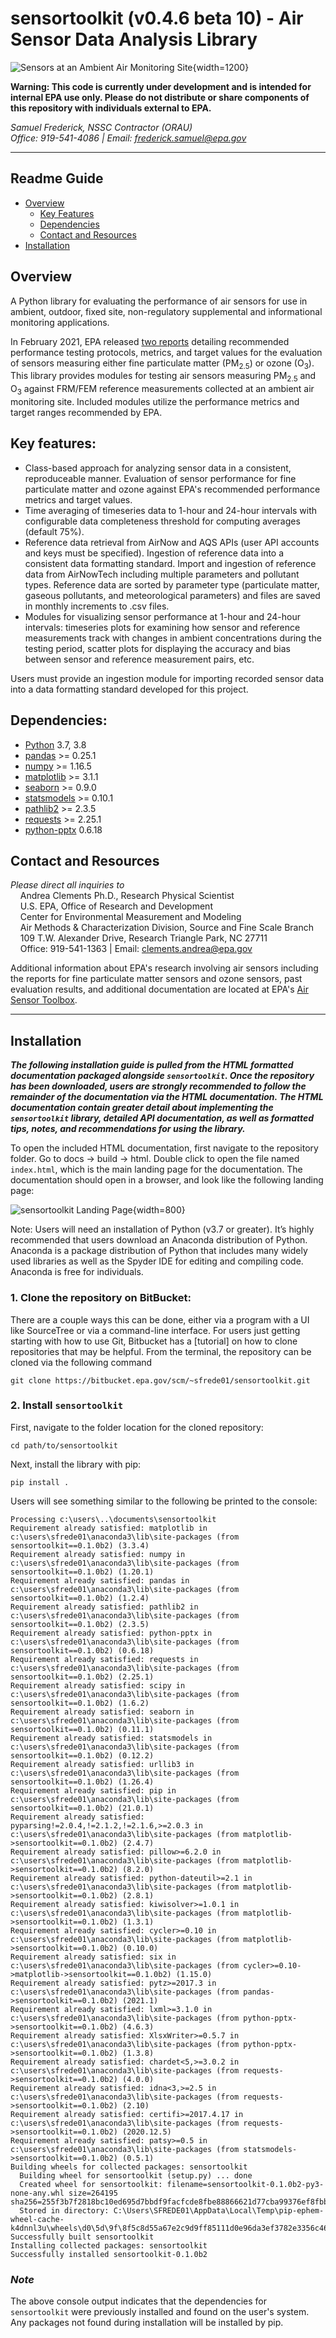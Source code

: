# sensortoolkit (v0.4.6 beta 10) - Air Sensor Data Analysis Library

![Sensors at an Ambient Air Monitoring Site](docs/source/data/_readme_figures/CSAM_3_crop.jpg){width=1200}

**Warning: This code is currently under development and is intended for internal EPA use only. Please do not distribute or share components of this repository with individuals external to EPA.**

*Samuel Frederick, NSSC Contractor (ORAU)*\
*Office: 919-541-4086 | Email: frederick.samuel@epa.gov*

****
## Readme Guide
* [Overview](#overview)
  * [Key Features](#key-features)
  * [Dependencies](#dependencies)
  * [Contact and Resources](#contact)
* [Installation](#install)
<!--
* [Using SensorEvaluation](#use)
  * [Adding a Sensor to the Library](#add-sensor)
  * [Running SensorEvaluation](#run)
    * [Example using AirNow reference data](#example-airnow)
    * [Example using AQS reference data](#example-aqs)
    * [Example using AirNowTech reference data](#example-airnowtech)
* [Data Dictionary](#dict)
  * [Sensor Data](#dict-sensor)
  * [Reference Data](#dict-reference)
* [Modules](#modules)
-->

## Overview <a name="overview"></a>
A Python library for evaluating the performance of air sensors for use in
ambient, outdoor, fixed site, non-regulatory supplemental and informational
monitoring applications.

In February 2021, EPA released [two reports](https://www.epa.gov/air-sensor-toolbox/air-sensor-performance-targets-and-testing-protocols#reports) detailing recommended performance testing protocols, metrics, and target values for the evaluation of sensors measuring either fine particulate matter (PM<sub>2.5</sub>) or ozone (O<sub>3</sub>). This library provides modules for testing air sensors measuring PM<sub>2.5</sub> and O<sub>3</sub> against FRM/FEM reference measurements collected at an ambient air monitoring site. Included modules utilize the performance metrics and target ranges recommended by EPA.

## Key features: <a name="key-features"></a>
* Class-based approach for analyzing sensor data in a consistent, reproduceable manner. Evaluation of sensor performance for fine particulate matter and ozone against EPA's recommended performance metrics and target values.
* Time averaging of timeseries data to 1-hour and 24-hour intervals with configurable data completeness threshold for computing averages (default 75%).
* Reference data retrieval from AirNow and AQS APIs (user API accounts and keys must be specified). Ingestion of reference data into a consistent data formatting standard. Import and ingestion of reference data from AirNowTech including multiple parameters and pollutant types. Reference data are sorted by parameter type (particulate matter, gaseous pollutants, and meteorological parameters) and files are saved in monthly increments to .csv files.
* Modules for visualizing sensor performance at 1-hour and 24-hour intervals: timeseries plots for examining how sensor and reference measurements track with changes in ambient concentrations during the testing period, scatter plots for displaying the accuracy and bias between sensor and reference measurement pairs, etc.

Users must provide an ingestion module for importing recorded sensor data into a data formatting standard developed for this project.

## Dependencies: <a name="dependencies"></a>
* [Python](https://www.python.org/) 3.7, 3.8
* [pandas](https://pypi.org/project/pandas/) >= 0.25.1
* [numpy](https://pypi.org/project/numpy/) >= 1.16.5
* [matplotlib](https://pypi.org/project/matplotlib/) >= 3.1.1
* [seaborn](https://pypi.org/project/seaborn/) >= 0.9.0
* [statsmodels](https://pypi.org/project/statsmodels/) >= 0.10.1
* [pathlib2](https://pypi.org/project/pathlib2/) >= 2.3.5
* [requests](https://pypi.org/project/requests/) >= 2.25.1
* [python-pptx](https://pypi.org/project/python-pptx/) 0.6.18

## Contact and Resources <a name="contact"></a>
*Please direct all inquiries to*\
&nbsp;&nbsp;&nbsp;&nbsp;Andrea Clements Ph.D., Research Physical Scientist\
&nbsp;&nbsp;&nbsp;&nbsp;U.S. EPA, Office of Research and Development\
&nbsp;&nbsp;&nbsp;&nbsp;Center for Environmental Measurement and Modeling\
&nbsp;&nbsp;&nbsp;&nbsp;Air Methods & Characterization Division, Source and Fine Scale Branch\
&nbsp;&nbsp;&nbsp;&nbsp;109 T.W. Alexander Drive, Research Triangle Park, NC  27711\
&nbsp;&nbsp;&nbsp;&nbsp;Office: 919-541-1363 | Email: clements.andrea@epa.gov

Additional information about EPA's research involving air sensors including the reports for fine particulate matter sensors and ozone sensors, past evaluation results, and additional documentation are located at EPA's [Air Sensor Toolbox](https://www.epa.gov/air-sensor-toolbox).

****
## Installation <a name="install"></a>

***The following installation guide is pulled from the HTML formatted documentation packaged alongside `sensortoolkit`. Once the repository has been downloaded, users
are strongly recommended to follow the remainder of the documentation via the HTML
documentation. The HTML documentation contain greater detail about implementing the
`sensortoolkit` library, detailed API documentation, as well as formatted tips, notes, and recommendations for using the library.***

To open the included HTML documentation, first navigate to the repository folder.  Go to docs -> build -> html. Double click to open the file named `index.html`, which is the main landing page for the documentation. The documentation should open in a browser, and look like the following landing page:

![sensortoolkit Landing Page](docs/source/data/_readme_figures/toolkit_landing_page.png){width=800}

Note: Users will need an installation of Python (v3.7 or greater). It’s
highly recommended that users download an Anaconda distribution of
Python. Anaconda is a package distribution of Python that includes many
widely used libraries as well as the Spyder IDE for editing and
compiling code. Anaconda is free for individuals.

### 1. Clone the repository on BitBucket:

There are a couple ways this can be done, either via a program with a UI
like SourceTree or via a command-line interface. For users just getting
starting with how to use Git, Bitbucket has a [tutorial] on how to clone
repositories that may be helpful. From the terminal, the repository can
be cloned via the following command

    git clone https://bitbucket.epa.gov/scm/~sfrede01/sensortoolkit.git

### 2. Install `sensortoolkit`

First, navigate to the folder location for the cloned repository:

```
cd path/to/sensortoolkit
```

Next, install the library with pip:

```
pip install .
```

Users will see something similar to the following be printed to the
console:
```
Processing c:\users\..\documents\sensortoolkit
Requirement already satisfied: matplotlib in c:\users\sfrede01\anaconda3\lib\site-packages (from sensortoolkit==0.1.0b2) (3.3.4)
Requirement already satisfied: numpy in c:\users\sfrede01\anaconda3\lib\site-packages (from sensortoolkit==0.1.0b2) (1.20.1)
Requirement already satisfied: pandas in c:\users\sfrede01\anaconda3\lib\site-packages (from sensortoolkit==0.1.0b2) (1.2.4)
Requirement already satisfied: pathlib2 in c:\users\sfrede01\anaconda3\lib\site-packages (from sensortoolkit==0.1.0b2) (2.3.5)
Requirement already satisfied: python-pptx in c:\users\sfrede01\anaconda3\lib\site-packages (from sensortoolkit==0.1.0b2) (0.6.18)
Requirement already satisfied: requests in c:\users\sfrede01\anaconda3\lib\site-packages (from sensortoolkit==0.1.0b2) (2.25.1)
Requirement already satisfied: scipy in c:\users\sfrede01\anaconda3\lib\site-packages (from sensortoolkit==0.1.0b2) (1.6.2)
Requirement already satisfied: seaborn in c:\users\sfrede01\anaconda3\lib\site-packages (from sensortoolkit==0.1.0b2) (0.11.1)
Requirement already satisfied: statsmodels in c:\users\sfrede01\anaconda3\lib\site-packages (from sensortoolkit==0.1.0b2) (0.12.2)
Requirement already satisfied: urllib3 in c:\users\sfrede01\anaconda3\lib\site-packages (from sensortoolkit==0.1.0b2) (1.26.4)
Requirement already satisfied: pip in c:\users\sfrede01\anaconda3\lib\site-packages (from sensortoolkit==0.1.0b2) (21.0.1)
Requirement already satisfied: pyparsing!=2.0.4,!=2.1.2,!=2.1.6,>=2.0.3 in c:\users\sfrede01\anaconda3\lib\site-packages (from matplotlib->sensortoolkit==0.1.0b2) (2.4.7)
Requirement already satisfied: pillow>=6.2.0 in c:\users\sfrede01\anaconda3\lib\site-packages (from matplotlib->sensortoolkit==0.1.0b2) (8.2.0)
Requirement already satisfied: python-dateutil>=2.1 in c:\users\sfrede01\anaconda3\lib\site-packages (from matplotlib->sensortoolkit==0.1.0b2) (2.8.1)
Requirement already satisfied: kiwisolver>=1.0.1 in c:\users\sfrede01\anaconda3\lib\site-packages (from matplotlib->sensortoolkit==0.1.0b2) (1.3.1)
Requirement already satisfied: cycler>=0.10 in c:\users\sfrede01\anaconda3\lib\site-packages (from matplotlib->sensortoolkit==0.1.0b2) (0.10.0)
Requirement already satisfied: six in c:\users\sfrede01\anaconda3\lib\site-packages (from cycler>=0.10->matplotlib->sensortoolkit==0.1.0b2) (1.15.0)
Requirement already satisfied: pytz>=2017.3 in c:\users\sfrede01\anaconda3\lib\site-packages (from pandas->sensortoolkit==0.1.0b2) (2021.1)
Requirement already satisfied: lxml>=3.1.0 in c:\users\sfrede01\anaconda3\lib\site-packages (from python-pptx->sensortoolkit==0.1.0b2) (4.6.3)
Requirement already satisfied: XlsxWriter>=0.5.7 in c:\users\sfrede01\anaconda3\lib\site-packages (from python-pptx->sensortoolkit==0.1.0b2) (1.3.8)
Requirement already satisfied: chardet<5,>=3.0.2 in c:\users\sfrede01\anaconda3\lib\site-packages (from requests->sensortoolkit==0.1.0b2) (4.0.0)
Requirement already satisfied: idna<3,>=2.5 in c:\users\sfrede01\anaconda3\lib\site-packages (from requests->sensortoolkit==0.1.0b2) (2.10)
Requirement already satisfied: certifi>=2017.4.17 in c:\users\sfrede01\anaconda3\lib\site-packages (from requests->sensortoolkit==0.1.0b2) (2020.12.5)
Requirement already satisfied: patsy>=0.5 in c:\users\sfrede01\anaconda3\lib\site-packages (from statsmodels->sensortoolkit==0.1.0b2) (0.5.1)
Building wheels for collected packages: sensortoolkit
  Building wheel for sensortoolkit (setup.py) ... done
  Created wheel for sensortoolkit: filename=sensortoolkit-0.1.0b2-py3-none-any.whl size=264195 sha256=255f3b7f2818bc10ed695d7bbdf9facfcde8fbe88866621d77cba99376ef8fbb
  Stored in directory: C:\Users\SFREDE01\AppData\Local\Temp\pip-ephem-wheel-cache-k4dnnl3u\wheels\d0\5d\9f\8f5c8d55a67e2c9d9ff85111d0e96da3ef3782e3356c46e010
Successfully built sensortoolkit
Installing collected packages: sensortoolkit
Successfully installed sensortoolkit-0.1.0b2
```

### *Note*
The above console output indicates that the dependencies for ``sensortoolkit``
were previously installed and found on the user's system. Any packages not found
during installation will be installed by pip.

<!--
### Install package dependencies:

<span class="title-ref">conda</span> and <span
class="title-ref">pip</span> are two popular package managers for
installing python packages and manage the dependency structure for the
packages the user wishes to install. Below are guides for installing
dependencies for <span class="title-ref">senortoolkit</span> in either
<span class="title-ref">conda</span> or <span
class="title-ref">pip</span>.

**Please note, users should either follow the conda installation process
using a virtual environment or install dependencies with pip.**

### Installing dependencies in a conda virtual environment

If users have an Anaconda distribution of Python, users may wish to
create a virtual environment via <span class="title-ref">conda</span>
for installing the dependencies required by the <span
class="title-ref">sensortoolkit</span> library. The benefit of a virtual
environment is that software package versions required by the library
won't modify package versions in the default base environment (a virtual
environment creates a walled garden where users can install the packages
and the package versions they require without changing the state or
version of packages installed in the base environment).

<span class="title-ref">sensortoolkit</span> comes with the file
`env.yml` that allows easy installation of dependencies into a <span
class="title-ref">conda</span> virtual environment named `sensor-eval`.
First, navigate to the folder location for the cloned repository: :: $
cd path/to/library

Next, create the virtual environment from the provided `env.yml` file.
This will install various packages that are required by the <span
class="title-ref">sensortoolkit</span> library.

    $ conda env create -f env.yml

Finally, activate the environment to use packages installed in the
environment:

    $ conda activate sensor-eval

If the environment has been activate successfully, the command prompt
should display the environment name in parentheses before the system
prompt `$`:

    (sensor-eval) $

Tip

To exit the `sensor-eval` environment, type: `conda deactivate`

### Installing dependencies with pip

Warning

<span class="title-ref">conda</span> users are discouraged from using
pip to install dependencies, as packages installed via <span
class="title-ref">pip</span> may supersede previously installed packages
via <span class="title-ref">conda</span>. In addition, <span
class="title-ref">conda</span> and <span class="title-ref">pip</span>
manage dependencies differently, and this may lead to potential issues
if users wish to update package versions at a future point.

First, navigate to the folder location for the cloned repository: :

    $ cd path/to/library

A list of dependencies and package versions is provided in the
`requirements.txt` file within the main directory of the library.
Dependencies are installed with <span class="title-ref">pip</span> via
the following command:

    $ pip install –r requirements.txt --user

### Run `setup.py`

The last step in the installation process is ensuring that the
`sensortoolkit` package modules can be imported from any directory
location on a users system. For Anaconda users, packages are placed in a
directory location with a path that should look something like
`user/Anaconda3/Lib/site-packages`.

To run the setup.py module, open a command line utility and ensure that
the current directory is the location of the cloned repository. Then
type the following command:

    $ python setup.py install
-->

<!--
Recommended Software:
* [Anaconda](https://www.anaconda.com/) distribution of Python
  * Package management including version control and dependency installation with `conda`
  * Spyder IDE for running scripts and visualizing datasets
* [git](https://git-scm.com/) or a git client that allows for interfacing with git, downloading online repositories, and pushing suggested changes to the repository codebase.


Steps to get started using SensorEvaluation:
1. Clone the Sensor Evaluation repository. There are a couple ways this can be done, either via a program with a UI like SourceTree or via terminal command. For users just getting starting with how to use Git, Bitbucket has a tutorial [webpage](https://www.atlassian.com/git/tutorials/setting-up-a-repository/git-clone?utm_campaign=learn-git-clone&utm_medium=in-app-help&utm_source=stash) on how to clone repositories that may be helpful.
2. There are a number of python library dependencies that the Sensor Evaluation library will need to work properly. If users have an environment management system like Conda installed (included in Anaconda distributions of Python), users may wish to create a virtual environment for installing the dependencies required by the Sensor Evaluation Library. The benefit of a virtual environment is that software package versions required by the Sensor Evaluation Library won't override package versions in the default base environment; a virtual environment creates a walled garden where users can install the packages and the package versions they require without changing the state or version of packages installed in the base environment.    
3. Once the library has been downloaded and users have an installation of Python, navigate to the location of the SensorEvaluation library and copy the folder path. If users have Anaconda installed, search for ‘Anaconda Prompt’ from the task bar search and open an instance.
    * Type `cd path/to/sensorevaluation` where `path/to/sensorevaluation` is replaced by the full path previous copied to the clipboard. Press enter   and the prompt will change directories to the `sensorevaluation` folder.
    * Type `pip install –r requirements.txt --user` to install the various libraries required by SensorEvaluation.




****
## Using SensorEvaluation <a name="use"></a>

### Adding a Sensor to the Library <a name="add-sensor"></a>
The SensorEvaluation library comes with an example sensor dataset. The example sensor is given the name `Example_Make_Model` and users are encouraged to adopt a similar naming scheme for conducting analysis with the sensor name comprised of the manufacturer make and sensor model separated by an underscore '_'. The example sensor dataset is provided to help users familiarize themselves with the structure of the library's supporting files and the functionality of modules within the library.

Data, figures, and statistical results for sensors must be located in the `Data and Figures` folder. Below is a diagram showing the file structure for the Sensor Evaluation library with the `Data and Figures` folder on the first branch. Within this folder, subfolders contain evaluation statistics, figures, reference data, and sensor data (including both recorded or 'raw' and processed datasets). The `eval_stats`, `figures`, and `sensor_data` subfolders are further organized by sensor name.

###### Library file structure
```
├───Data and Figures
│   ├───eval_stats
│   │   └───Example_Make_Model
│   ├───figures
│   │   ├───Example_Make_Model
│   │   │   ├───deployment
│   │   │   ├───Met
│   │   │   ├───O3
│   │   │   └───PM25
│   │   └───_readme_
│   ├───reference_data
│   │   ├───airnow
│   │   │   ├───processed
│   │   │   └───raw_api_datasets
│   │   ├───airnowtech
│   │   │   ├───downloaded_datasets
│   │   │   └───processed
│   │   ├───aqs
│   │   │   ├───processed
│   │   │   └───raw_api_datasets
│   │   └───method_codes
│   └───sensor_data
│       └───Example_Make_Model
│           ├───processed_data
│           └───raw_data
├───Documentation
├───Reports
│   ├───Example_Make_Model
│   │   ├───O3
│   │   └───PM25
│   ├───templates
│   │   ├───O3
│   │   └───PM25
│   └───__pycache__
└───Sensor_Evaluation
    ├───_analysis
    │   └───__pycache__
    ├───_format
    │   └───__pycache__
    ├───_ingest
    │   └───__pycache__
    ├───_models
    │   └───__pycache__
    ├───_plotting
    │   └───__pycache__
    ├───_reference
    │   └───__pycache__
    └───__pycache__
```

Users can call the `Create_Sensor_Directories()` function to add subdirectories for sensor data, figures, and statistics. **It is important that users follow the sensor-specific folder structure shown above for the `Example_Make_Model` with their own sensors by using the `Create_Sensor_Directories()` function or by manually creating subdirectories. Otherwise, the SensorEvaluation library will not be able to read or write data and figures to the expected folder location.** Below is an example illustrating use of the `Create_Sensor_Directories()` function. The parameter `name` is sensor name (users are encouraged to follow the sensor naming scheme discussed above) and the parameter `eval_params` is a list of the pollutants measured by the sensor which the user intends to evaluate.

```python
# Create sub directories for sensor data, figures, etc.
Sensor_Evaluation.Create_Sensor_Directories(name='New_Sensor_Make_Model',
                                            eval_params=['PM25', 'O3'])
```
The following is printed to the console indicating directories and sub-directories generated by the `Create_Sensor_Directories()` function call:
```
Creating directories for New_Sensor_Make_Model and evaluation parameters: PM25, O3
..Creating directory:
....\Data and Figures\eval_stats\New_Sensor_Make_Model
..Creating directory:
....\Data and Figures\figures\New_Sensor_Make_Model
....Creating sub-directory:
......\Data and Figures\figures\New_Sensor_Make_Model\PM25
....Creating sub-directory:
......\Data and Figures\figures\New_Sensor_Make_Model\O3
....Creating sub-directory:
......\Data and Figures\figures\New_Sensor_Make_Model\Met
....Creating sub-directory:
......\Data and Figures\figures\New_Sensor_Make_Model\deployment
..Creating directory:
....\Data and Figures\sensor_data\New_Sensor_Make_Model
....Creating sub-directory:
......\Data and Figures\sensor_data\New_Sensor_Make_Model\processed_data
....Creating sub-directory:
......\Data and Figures\sensor_data\New_Sensor_Make_Model\raw_data
```
### Running SensorEvaluation <a name="run"></a>
Analysis is built around the `SensorEvaluation` class. To begin analysis, users create an instance of the class where various attributes are declared upon instantiation (e.g., the name of the sensor `sensor_name`, the evaluation parameter `eval_param`, the location of reference data or name of API service to query `reference_data`, a dictionary containing serial identifiers for each sensor unit tested `serials`, shifting of sensor data by hourly intervals to time align sensor data timestamps with reference data `tzone_shift`, etc.).

Upon creation of a class instance, the user must indicate what reference data to use. Users can either specify that reference data should be retrieved by API query (AirNow or AQS) or imported from a local destination (e.g., .csv files downloaded from AirNowTech). Note that both the AirNow and AQS APIs require users have an account and key to complete successful queries. AirNowTech also requires a user account to access its online data portal. Accounts for these services are free and can created via the following links ([AirNowTech account request](https://www.airnowtech.org/requestAccnt.cfm), [AirNow API account request](https://docs.airnowapi.org/account/request/), [AQS API sign up](https://aqs.epa.gov/aqsweb/documents/data_api.html#signup)).

Below, numerous examples are given for creating a class instance `eval`. If the user specifies that either the AirNow or AQS API should be queried for retrieving reference data, the user must specify API dependent parameters. More detail about each scenario is provided for the following examples.


#### Example using AirNow for retrieving reference data <a name="example-airnow"></a>
In order to specify the location of reference data to query, AirNow requires that users pass a bounding box indicating a range of latitude and longitude to the API.

Users are encouraged to configure a bounding box with narrow margins as shown below. This reduces the likelihood that data from multiple nearby air monitoring sites will be returned by the API.

In addition, users must specify an AirNow account key to query the API. More information about obtaining an AirNow account can be found [here](https://docs.airnowapi.org/account/request/).
```python
from Sensor_Evaluation.sensor_eval_class import SensorEvaluation

# bounding box for AIRS [set narrow margins (+/- 0.01 deg) around known coordinates]
AIRS_bbox = {"minLat": "35.88",
             "maxLat": "35.89",
             "minLong": "-78.88",
             "maxLong": "-78.87"}

# AirNow credentials
SensorEvaluation.airnow_key = 'Your-AirNow-Key-Here'

# Mock evaluation using AIRS reference data obtained from the AirNow API
eval = SensorEvaluation(sensor_name='Example_Make_Model',
                        eval_param='PM25',
                        reference_data='AirNow',
                        bbox=AIRS_bbox,
                        serials={'1': 'SN01',
                                 '2': 'SN02',
                                 '3': 'SN03'},
                        tzone_shift=5,
                        load_raw_data=False,
                        write_to_file=False)
```
When creating an evaluation class instance with the code snippet above, the following will be printed to the console:
```
Loading processed sensor data
..Example_Make_Model_SN01_daily.csv
..Example_Make_Model_SN01_full.csv
..Example_Make_Model_SN01_hourly.csv
..Example_Make_Model_SN02_daily.csv
..Example_Make_Model_SN02_full.csv
..Example_Make_Model_SN02_hourly.csv
..Example_Make_Model_SN03_daily.csv
..Example_Make_Model_SN03_full.csv
..Example_Make_Model_SN03_hourly.csv
Querying AirNow API
..Query start: 2019-08-01
..Query end: 2019-08-31
..Query site(s):
....Site name: Burdens Creek
......AQS ID: 37-063-0099
......Latitude: 35.8894
......Longitude: -78.8747
..Query Status: Success
Querying AirNow API
..Query start: 2019-09-01
..Query end: 2019-09-30
..Query site(s):
....Site name: Burdens Creek
......AQS ID: 37-063-0099
......Latitude: 35.8894
......Longitude: -78.8747
..Query Status: Success
Writing AirNow query dataframes to csv files
../reference_data/airnow/processed/AirNow_37-063-0099_PM25_B190801_E190902.csv
../reference_data/airnow/raw_api_datasets/AirNow_raw_37-063-0099_PM25_B190801_E190902.csv
Computing normalized PM25 values (by Unknown Reference)
Computing normalized PM25 values (by Unknown Reference)
Computing mean parameter values across concurrent sensor datasets
Computing mean parameter values across concurrent sensor datasets
```
Below is a step-by-step description of the console output:
* Processed sensor data are loaded
* The AirNow API is queried in monthly intervals for `PM25` reference data recorded at monitoring sites within the specified bounding box. AirNow returns a successful query, and the console indicates data were retrieved from the Burdens Creek monitoring site. AirNow data are then parsed into the reference data format described in the reference data dictionary below. Both raw (datasets as returned by the API) and processed datasets are written to .csv files at the folder path indicated.
* Sensor `PM25` concentrations are normalized against reference measurements (AirNow does not indicate the name of the reference instrument for the evaluation parameter, so the reference is referred to as `Unknown Reference`).
* The mean across sensor measurements is also calculated.

#### Example using AQS for retrieving reference data <a name="example-aqs"></a>
In order to specify the location of reference data to query, AQS requires that users provide the AQS site ID for the monitoring site of interest. The AQS site ID is composed of three components: state and county FIPS codes, and a site specific identifier.

To explore nearby sites, users may use EPA's [AirData Map](https://epa.maps.arcgis.com/apps/webappviewer/index.html?id=5f239fd3e72f424f98ef3d5def547eb5&extent=-146.2334,13.1913,-46.3896,56.5319), which allows users to view active (and inactive) monitors for crtieria pollutants at monitoring sites across the U.S. Clicking on map icons for monitors brings up a brief description of the site (including the site AQS ID), as well as details about the monitor and historical data.

In addition, users must specify an AQS account username (registered email) and a key to query the API. More information about obtaining an AQS account can be found [here](https://aqs.epa.gov/aqsweb/documents/data_api.html#signup).
```python
from Sensor_Evaluation.sensor_eval_class import SensorEvaluation

# Triple Oak air monitoring site AQS ID (nearby sensor deployment site)
triple_oaks_ID = {"state": "37",
                  "county": "183",
                  "site": "0021"}

# AQS credentials
SensorEvaluation.aqs_username = 'username_address@email.com'
SensorEvaluation.aqs_key = 'Your-AQS-Key-Here'

# Mock evaluation using Triple Oaks reference data obtained from the AQS API
eval = SensorEvaluation(sensor_name='Example_Make_Model',
                        eval_param='PM25',
                        reference_data='AQS',
                        aqs_id=triple_oaks_ID,
                        serials={'1': 'SN01',
                                 '2': 'SN02',
                                 '3': 'SN03'},
                        tzone_shift=5,
                        load_raw_data=False,
                        write_to_file=False)
```
When creating an evaluation class instance with the code snippet above, the following will be printed to the console:
```
Loading processed sensor data
..Example_Make_Model_SN01_daily.csv
..Example_Make_Model_SN01_full.csv
..Example_Make_Model_SN01_hourly.csv
..Example_Make_Model_SN02_daily.csv
..Example_Make_Model_SN02_full.csv
..Example_Make_Model_SN02_hourly.csv
..Example_Make_Model_SN03_daily.csv
..Example_Make_Model_SN03_full.csv
..Example_Make_Model_SN03_hourly.csv
Querying AQS API
..Query start: 2019-08-01
..Query end: 2019-08-31
..Query site(s):
....Site name: Triple Oak
......AQS ID: 37-183-0021
......Latitude: 35.8652
......Longitude: -78.8197
..Query Status: Success
Querying AQS API
..Query start: 2019-09-01
..Query end: 2019-09-30
..Query site(s):
....Site name: Triple Oak
......AQS ID: 37-183-0021
......Latitude: 35.8652
......Longitude: -78.8197
..Query Status: Success
Writing AQS query dataframes to csv files
../reference_data/aqs/processed/AQS_37-183-0021_PM25_B190801_E190902.csv
../reference_data/aqs/raw_api_datasets/AQS_raw_37-183-0021_PM25_B190801_E190902.csv
Computing normalized PM25 values (by Met One BAM-1022 PM2.5 w/ VSCC or TE-PM2.5C FEM)
Computing normalized PM25 values (by Met One BAM-1022 PM2.5 w/ VSCC or TE-PM2.5C FEM)
Computing mean parameter values across concurrent sensor datasets
Computing mean parameter values across concurrent sensor datasets
```
Below is a step-by-step description of the console output:
* Processed sensor data are loaded
* The AQS API is queried in monthly intervals for `PM25` reference data recorded at the Triple Oaks air monitoring site, which was selected based on its proximity to the site where the air sensor was deployed. AQS returns a successful query, and the console indicates data were retrieved from the Triple Oaks monitoring site for the months of August and September 2019. AQS data are then parsed into the reference data format described in the reference data dictionary below. Both raw (datasets as returned by the API) and processed datasets are written to .csv files at the folder path indicated.
* Sensor `PM25` concentrations are normalized against reference measurements (AQS indicates that the reference monitor is a Met One BAM-1022).
* The mean across sensor measurements is also calculated.

#### Example using downloaded AirNowTech datasets <a name="example-airnowtech"></a>
If users have an existing account with AirNowTech, datasets downloaded directly from the AirNowTech data portal can be imported via the `Import_AirNowTech()` module.

__[Specifics about data downloaded from AirNowTech]__
```python
from Sensor_Evaluation.sensor_eval_class import SensorEvaluation

ref_path = 'path/to/project/.../Sensor Evaluation/Data and Figures/reference_data'

# Pre-process downloaded AirNowTech file, create separate, monthly files for PM, gas, and met
airnowtech_path = (ref_path + '/airnowtech/downloaded_datasets/' +
                   'AirNowTech_BurdensCreek_20190801_20190902_PMGasMet.csv')
se.Import_AirNowTech(airnowtech_path)

# Mock evaluation using AIRS reference data downloaded from AirNowTech
eval = SensorEvaluation(
                sensor_name='Example_Make_Model',
                eval_param='PM25',
                reference_data=ref_path.as_posix() + '/airnowtech/processed',
                serials={'1': 'SN01',
                         '2': 'SN02',
                         '3': 'SN03'},
                tzone_shift=5,
                load_raw_data=False,
                write_to_file=True)
```

When creating an evaluation class instance with the code snippet above, the following will be printed to the console:
```
Loading processed sensor data
..Example_Make_Model_SN01_daily.csv
..Example_Make_Model_SN01_full.csv
..Example_Make_Model_SN01_hourly.csv
..Example_Make_Model_SN02_daily.csv
..Example_Make_Model_SN02_full.csv
..Example_Make_Model_SN02_hourly.csv
..Example_Make_Model_SN03_daily.csv
..Example_Make_Model_SN03_full.csv
..Example_Make_Model_SN03_hourly.csv
Loading reference dataframes
..2019-08
....H_201908_PM.csv
....H_201908_Met.csv
....H_201908_Gases.csv
..2019-09
....H_201909_PM.csv
....H_201909_Met.csv
....H_201909_Gases.csv
Computing normalized PM25 values (by T-API T640X at 16.67 LPM)
Computing normalized PM25 values (by T-API T640X at 16.67 LPM)
Computing mean parameter values across concurrent sensor datasets
Computing mean parameter values across concurrent sensor datasets
```
Below is a step-by-step description of the console output:
* Processed sensor data are loaded
* AirNowTech reference data for the sensor testing timeframe are loaded in monthly intervals for parameter types present in the recorded sensor data (`PM` for parameters headers labeled `PM1`, `PM25`, and `PM10`; `Gases` for parameters headers labeled `O3`, `NO2`, `NO`, `NOx`, `SO2`, `SOx`, `CO`, and `CO2`; `Met` for parameters headers labeled `Temp`, `RH`, `Press`, `DP`, `WS`, and `WD`). The test dataset includes `PM25`, `PM10`, `NO2`, `O3`, `Temp`, and `RH`, so reference data sets for `PM`, `Gases`, and `Met`.
* Sensor `PM25` concentrations are normalized against reference measurements.
* The mean across sensor measurements is also calculated.


****
## Data Dictionary <a name="dict"></a>

#### Sensor data <a name="dict-sensor"></a>
Below is a list of sensor parameters supported by the `SensorEvaluation` class. **Please note that currently, only `PM25` and `O3` are fully supported for all performance evaluation modules in accordance with EPA's [reports](https://www.epa.gov/air-sensor-toolbox/air-sensor-performance-targets-and-testing-protocols#reports) for these pollutants.** Limited functionality is available for all other pollutants.

| Parameter Classification | Parameter Label             | Description                                              | Units                       |
| ------------------------ | -------------------------- | -------------------------------------------------------- | --------------------------- |
| Pollutant; PM            | `PM1`                        | Particulate matter < 1 micrometer in aerosol diameter    | Micrograms/cubic meter      |
| Pollutant; Criteria; PM  | `PM25`                       | Particulate matter < 2.5 micrometers in aerosol diameter | Micrograms/cubic meter      |
| Pollutant; Criteria; PM  | `PM10`                       | Particulate matter < 10 micrometers in aerosol diameter  | Micrograms/cubic meter      |
| Pollutant; Criteria; Gas | `O3`                         | Ozone                                                    | Parts per billion by volume |
| Pollutant; Gas           | `NO`                         | Nitrogen Monoxide                                        |                             |
| Pollutant; Criteria; Gas | `NO2`                        | Nitrogen Dioxide                                         | Parts per billion by volume |
| Pollutant; Gas           | `NOx`                        | Nitrogen Oxides                                          |                             |
| Pollutant; Criteria; Gas | `SO2`                        | Sulfur Dioxide                                           | Parts per billion by volume |
| Pollutant; Gas           | `SOx`                        | Sulfur Dioxides                                          |                             |
| Pollutant; Criteria; Gas | `CO`                         | Carbon Monoxide                                          | Parts per million by volume |
| Pollutant; Gas           | `CO2`                        | Carbon Dioxide                                           |                             |
| Meteorological           | `RH`                         | Relative Humidity                                        | Percent                     |
| Meteorological           | `Temp`                       | Temperature                                              | Degrees Celsius             |
| Meteorological           | `DP`*                       | Dewpoint                                                 | Degrees Celsius             |
| Meteorological           | `WS`                         | Wind Speed                                               | Meters/second               |
| Meteorological           | `WD`                         | Wind Direction                                           | Radians                     |
| Meteorological           | `Press`                      | Pressure                                                 |                             |
| Metadata                 | `[param name]_QC`         | Parameter QC Code                                        | N/a                         |
| Metadata; Sensor Siting  | `Sensor_Lat`                | Latitude of sensor                                       | Decimal degrees             |
| Metadata; Sensor Siting  | `Sensor_Lon`                | Longitude of sensor                                      | Decimal degrees             |
| Performance evaluation   | `[param name]_Normalized` | Parameter data normalized by corresponding reference     | N/a                         |


*If internal Temp and RH are measured, but not DP, DP is calculated via the `Dewpoint()` module and is labeled `DP_calculated`
#### Reference data <a name="dict-reference"></a>
Below is a description of reference data formatting expected by the `SensorEvaluation` class. Example values result from `PM25` data queried from the AQS API for the Triple Oak monitoring site. The column naming scheme for parameter data is consistent across queried parameters (columns with the prefix '`PM25`' are replaced by the parameter of interest) and columns formatting is consistent across data sources. Note that the AirNow API does not return QC codes, parameter AQS codes, method names, method AQS codes, or parameter occurrence codes. These columns are set null (i.e., all values set to `numpy.nan`). In addition, AirNowTech does not return method names, site latitude, or site longitude, and these columns are set null if reference data from AirNowTech are selected.

| Column Header                 | Description                                          | Example                                         | Data type        |
| ----------------------------- | ---------------------------------------------------- | ----------------------------------------------- | ---------------- |
| `DateTime_UTC`                 | Timestamp, set as index                                            | `8/1/2019 13:00`                                  | `datetime64[ns]` |
| `PM25_Value`                   | Parameter value                                      | `9`                                               | `float64`          |
| `PM25_Unit`                    | Parameter units                                      | `Micrograms/cubic meter (LC)`                     | `object`           |
| `PM25_QAQC_Code`              | Parameter QC code or AQS qualifier                                   | `V - Validated Value.`                            | `float64`          |
| `PM25_Param_Code`             | Parameter AQS code                                   | `88101`                                           | `float64`          |
| `PM25_Method`                  | Parameter method (Instrument)                        | `Met One BAM-1022 PM2.5 w/ VSCC or TE-PM2.5C FEM` | `object`           |
| `PM25_Method_Code`            | Parameter method AQS code                            | `209`                                             | `float64`          |
| `PM25_Method_POC`             | Parameter Occurance Code (POC)                             | `3`                                               | `float64`          |
| `Agency`                        | Reporting agency overseeing site                     | `North Carolina Dept Of Environmental Quality`    | `object`           |
| `Site_Name`                    | Name of monitoring site                              | `Triple Oak`                                      | `object`           |
| `Site_AQS`                     | Site AQS ID (state, county, site FIPS codes separated by '-') | `37-183-0021`                                     | `object`           |
| `Site_Lat`                     | Site latitude                                        | `35.8652`                                         | `float64`          |
| `Site_Lon`                     | Site longitude                                       | `-78.8197`                                       | `float64`          |
| `Data_Source`                  | Name of API data source                              | `AQS API`                                         | `object`           |
| `Data_Acquisition_Date_Time` | Date and time of data query, acquisition             | `5/18/2021 8:44`                                  | `datetime64[ns]`           |

Note that AirNow, AirNowTech, and AQS report QC or instrument status codes in different ways. AirNow reports `-999` if instrument failures or other issues occur, AirNowTech reports integer values ranging from 0 (normal operation) to `9` (instrument failure)

****

## Modules <a name="modules"></a>
#### `SensorEvaluation.print_eval_metrics()`
Results are printed to the console at the specified averaging interval for performance evaluation metrics including the coefficient of variation (CV), OLS regression slope and intercept, coefficient of determination (R<sup>2</sup>) and Root Mean Square Error (RMSE).

##### Parameters
&nbsp;&nbsp; __averaging_interval : *{'Hourly', 'Daily'}, default 'Daily'*__
*  The time averaging interval for sensor and reference data.

##### Example
```python
Eval.print_eval_metrics(avg_interval='Daily')
```

```
                Example_Make_Model Daily Performance Evaluation Results                 
                       Reference Method: T-API T640X at 16.67 LPM                       
----------------------------------------------------------------------------------------
  CV  |         Slope          |       Intercept        |          R^2           | RMSE
----------------------------------------------------------------------------------------
 7.1  |          0.87          |         -2.38          |          0.59          | 3.6  
      |     (0.84 to 0.92)     |    (-2.56 to -2.11)    |     (0.54 to 0.63)     |   
```

****

#### `SensorEvaluation.print_eval_conditions()`
Deployment site conditions are printed to the console for the specified averaging interval. The timeframe and duration of testing are included alongside pollutant concentrations and environmental parameters recorded during the testing period. The mean of sensor and reference pollutant concentrations, temperature, and relative humidity are all presented alongside the range of conditions (in parenthesis below mean values).

##### Parameters
&nbsp;&nbsp; __averaging_interval : *{'Hourly', 'Daily'}, default 'Daily'*__
*  The time averaging interval for sensor and reference data.

##### Example
```python
Eval.print_eval_conditions(avg_interval='Daily')
```

```
                   Example_Make_Model (3) Daily Evaluation Conditions                   
----------------------------------------------------------------------------------------
 Eval period  |   Duration   | Sensor PM25  |   Ref PM25   |     Temp     |      RH      
----------------------------------------------------------------------------------------
  08-01-19-   |   32 days    |     4.4      |     7.7      |      26      |      71      
   09-02-19   |              | (1.2 to 8.1) |(4.9 to 11.0) |  (21 to 29)  |  (60 to 88)  
```

****

#### `SensorEvaluation.plot_timeseries()`
Time series plots for 1-hour averaged and 24-hour averaged sensor and reference data. Sensor concentrations for each unit tested are depicted by discrete colors (e.g., red, green, blue, etc.) and reference concentrations are depicted in black.

##### Parameters
&nbsp;&nbsp; __averaging_interval : *{'Hourly', 'Daily'}, default 'Daily'*__
*  The time averaging interval for sensor and reference data.

##### Example
```python
# Timeseries plots for 1-hour averaged data
Eval.plot_timeseries(averaging_interval='1-hour')
```
![Example_Make_Model Performance Evaluation Results](Data%20and%20Figures/figures/Example_Make_Model/PM25/Example_Make_Model_timeseries_PM25_1-hour_210519.png){width=1200}

```python
# Timeseries plots for 24-hour averaged data
Eval.plot_timeseries(averaging_interval='24-hour')
```
![Example_Make_Model Performance Evaluation Results](Data%20and%20Figures/figures/Example_Make_Model/PM25/Example_Make_Model_timeseries_PM25_24-hour_210519.png){width=1200}

****

#### `SensorEvaluation.plot_sensor_scatter()`
Sensor (y-axis) vs. reference (x-axis) scatter plot. Separate plots are generated for each sensor unit tested

##### Parameters
&nbsp;&nbsp; __averaging_interval : *{'1-hour', '24-hour'}, default '24-hour'*__
*  The time averaging interval for sensor and reference data.

&nbsp;&nbsp; __plot_limits : *tuple, default (-1, 25)*__
* The x-axis and y-axis plot limits. By default both axes are set to have the same limits to preserve square dimensions of plots. If users require more customization, separate axes limits can be passed to the `sensor_evaluation.Scatter_Plotter()` plotting module.

&nbsp;&nbsp; __point_size : *int, default 20*__
*  The size of scatter plot points.

&nbsp;&nbsp; __tick_spacing : *int, default 5*__
*  The spacing between axes ticks and corresponding grid marks. Values are expressed in pollutant concentrations (micrograms per cubic meter for particulate matter, parts per billion by volume for ozone).

&nbsp;&nbsp; __RH_colormap : *bool, default True*__
*  Description.

&nbsp;&nbsp; __report_fmt : *bool, default False*__
*  Description.

&nbsp;&nbsp; __text_pos : *{'upper_left', 'bottom_right'}, default 'upper_left'*__
*  Description.

&nbsp;&nbsp; __plot_title : *bool, default True*__
*  Description.

&nbsp;&nbsp; __plot_title : *list, default None*__
*  Description.

##### Example
```Python
Eval.plot_sensor_scatter(averaging_interval='1-hour',
                         plot_limits=(-1, 20),
                         axes_spacing=5,
                         text_pos='upper_left')
```
```
Creating subplot for 3 sensors with 1 row and 3 columns
Computing regression statistics for Example_Make_Model vs T-API T640X at 16.67 LPM
Computing regression statistics for Example_Make_Model vs T-API T640X at 16.67 LPM
Computing regression statistics for Example_Make_Model vs T-API T640X at 16.67 LPM
```
![Example_Make_Model Performance Evaluation Results](Data%20and%20Figures/figures/Example_Make_Model/PM25/Example_Make_Model_vs_T-API%20T640X%20at%2016.67%20LPM_1-hour_3_sensors_210519.png){width=1000}

****

#### `SensorEvaluation.plot_metrics()`
__Description under construction.__

##### Example
```python
Eval.plot_metrics()
```
![Example_Make_Model Performance Evaluation Results](Data%20and%20Figures/figures/Example_Make_Model/PM25/Example_Make_Model_regression_boxplot_PM25_210517.png){width=1200}

****

#### `SensorEvaluation.plot_met_influence()`
__Description under construction.__

##### Example
```python
Eval.plot_met_influence()
```
****

#### `SensorEvaluation.plot_met_dist()`
__Description under construction.__

##### Example
```python
Eval.plot_met_dist()
```
![Example_Make_Model Performance Evaluation Results](Data%20and%20Figures/figures/Example_Make_Model/Met/Example_Make_Model_met_distplot_pt_formatting_210519.png){width=600}

****
Formatting stuff

# Level 1 *Level 1* __Level 1__
## Level 2 *Level 2* __Level 2__
### Level 3 *Level 3* __Level 3__
#### Level 4 *Level 4* __Level 4__
##### Level 5 *Level 5* __Level 5__
###### Level 6 *Level 6* __Level 6__

Regular text\
*Italic*\
__Bold__\
~~strikethrough~~
-->
